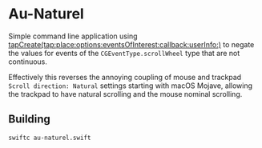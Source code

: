 # Au-Naturel

Simple command line application using [tapCreate(tap:place:options:eventsOfInterest:callback:userInfo:)](https://developer.apple.com/documentation/coregraphics/cgevent/1454426-tapcreate) to negate the values for events of the `CGEventType.scrollWheel` type that are not continuous.

Effectively this reverses the annoying coupling of mouse and trackpad `Scroll direction: Natural` settings starting with macOS Mojave, allowing the trackpad to have natural scrolling and the mouse nominal scrolling.

## Building

`swiftc au-naturel.swift`
